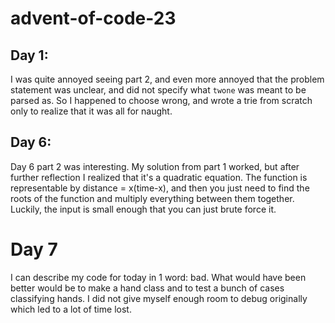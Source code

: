 # advent-of-code-23

## Day 1:

I was quite annoyed seeing part 2, and even more annoyed that the problem statement
was unclear, and did not specify what `twone` was meant to be parsed as. So I happened
to choose wrong, and wrote a trie from scratch only to realize that it was all for naught.

## Day 6:

Day 6 part 2 was interesting. My solution from part 1 worked, but after further
reflection I realized that it's a quadratic equation. The function is representable
by distance = x(time-x), and then you just need to find the roots of the function
and multiply everything between them together. Luckily, the input is small enough that you
can just brute force it.

# Day 7

I can describe my code for today in 1 word: bad. What would have been better
would be to make a hand class and to test a bunch of cases classifying hands.
I did not give myself enough room to debug originally which led to a lot of time lost.
